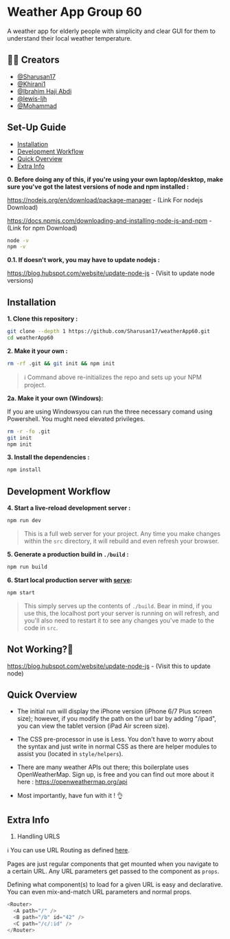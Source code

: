 
# Weather App Group 60

A weather app for elderly people with simplicity and clear GUI for them to understand their local weather temperature.


## 🧑‍💻 Creators

- [@Sharusan17](https://github.com/Sharusan17)
- [@Khirani1](https://github.com/Khirani1)
- [@Ibrahim Haji Abdi](https://github.com/IbrahimHajiAbdi)
- [@lewis-ljh](https://github.com/lewis-ljh)
- [@Mohammad](https://github.com/ec20355)


## Set-Up Guide
- [Installation](#installation)
- [Development Workflow](#development-workflow)
- [Quick Overview](#quick-overview)
- [Extra Info](#extra-info)

**0. Before doing any of this, if you're using your own laptop/desktop, make sure you've got the latest versions of node and npm installed :**

https://nodejs.org/en/download/package-manager - (Link For nodejs Download)

https://docs.npmjs.com/downloading-and-installing-node-js-and-npm - (Link for npm Download)
```sh
node -v
npm -v
```

**0.1. If doesn't work, you may have to update nodejs :**

https://blog.hubspot.com/website/update-node-js - (Visit to update node versions)
## Installation

**1. Clone this repository :**

```sh
git clone --depth 1 https://github.com/Sharusan17/weatherApp60.git
cd weatherApp60
```

**2. Make it your own :**

```sh
rm -rf .git && git init && npm init
```

> :information_source: Command above re-initializes the repo and sets up your NPM project.

**2a. Make it your own (Windows):**

If you are using Windowsyou can run the three necessary comand using Powershell. You mught need elevated privileges.

```sh
rm -r -fo .git
git init 
npm init
```

**3. Install the dependencies :**

```sh
npm install
```

## Development Workflow


**4. Start a live-reload development server :**

```sh
npm run dev
```

> This is a full web server for your project. Any time you make changes within the `src` directory, it will rebuild and even refresh your browser.


**5. Generate a production build in `./build` :**

```sh
npm run build
```

**6. Start local production server with [serve](https://github.com/zeit/serve):**

```sh
npm start
```

> This simply serves up the contents of `./build`. Bear in mind, if you use this, the localhost port your server is running on will refresh, and you'll also need to restart it to see any changes you've made to the code in `src`.


## Not Working?🤔
https://blog.hubspot.com/website/update-node-js - (Visit this to update node)

## Quick Overview

- The initial run will display the iPhone version (iPhone 6/7 Plus screen size); however, if you modify the path on the url bar by adding "/ipad", you can view the tablet version (iPad Air screen size).

- The CSS pre-processor in use is Less. You don't have to worry about the syntax and just write in normal CSS as there are helper modules to assist you (located in `style/helpers`).

- There are many weather APIs out there; this boilerplate uses OpenWeatherMap. Sign up, is free and you can find out more about it here : https://openweathermap.org/api 

- Most importantly, have fun with it ! 👌


## Extra Info

1. Handling URLS

:information_source: You can use URL Routing as defined [here](http://git.io/preact-router).

Pages are just regular components that get mounted when you navigate to a certain URL. Any URL parameters get passed to the component as `props`.

Defining what component(s) to load for a given URL is easy and declarative. You can even mix-and-match URL parameters and normal props.

```js
<Router>
  <A path="/" />
  <B path="/b" id="42" />
  <C path="/c/:id" />
</Router>
```
    
